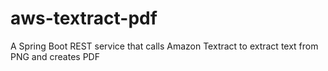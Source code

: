# aws-textract-pdf
A Spring Boot REST service that calls Amazon Textract to extract text from PNG and creates PDF
